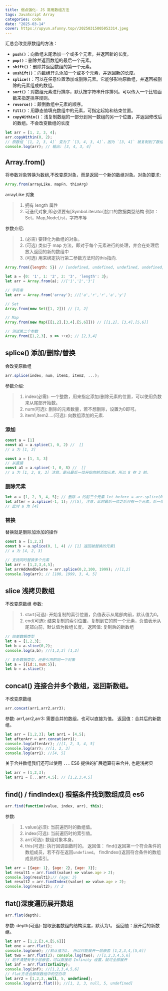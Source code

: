 ```yaml
---
title: 弱点强化- JS 常用数组方法
tags: JavaScript Array
categories: code
date: "2025-03-14"
cover: https://upyun.afunny.top//20250315005053314.jpeg
---
```


汇总会改变原数组的方法：
- **`push()`**：向数组末尾添加一个或多个元素，并返回新的长度。
- **`pop()`**：删除并返回数组的最后一个元素。
- **`shift()`**：删除并返回数组的第一个元素。
- **`unshift()`**：向数组开头添加一个或多个元素，并返回新的长度。
- **`splice()`**：可以在任意位置添加或删除元素。它能够影响原数组，并返回被删除的元素组成的数组。
- **`sort()`**：对数组元素进行排序，默认按字符串升序排列。可以传入一个比较函数来指定排序规则。
- **`reverse()`**：颠倒数组中元素的顺序。
- **`fill()`**：用静态值填充数组中的元素，可指定起始和结束位置。
- **`copyWithin()`**：浅复制数组的一部分到同一数组的另一个位置，并返回修改后的数组。不会改变数组的长度
```js
let arr = [1, 2, 3, 4];
arr.copyWithin(0, 2);
// 原数组 `[1, 2, 3, 4]` 变为了 `[3, 4, 3, 4]`，因为 `[3, 4]` 被复制到了数组的开头，覆盖了原先的 `[1, 2]`，而原始数组中的 `[3, 4]` 保持不变。
console.log(arr); // 输出: [3, 4, 3, 4]
```

## Array.from()
将参数对象转换为数组,不改变原对象，而是返回一个新的数组对象。对象的要求:
```js
Array.from(arrayLike, mapFn, thisArg)
```
arrayLike 对象
>1.  拥有 length 属性
>2. 可迭代对象,即必须要有[Symbol.iterator]接口的数据类型结构 例如：Set，Map,NodeList，字符串等

参数介绍:
>1. (必需) 要转化为数组的对象。
>2. (可选) 类似于 map 方法，即对于每个元素进行的处理，并会在处理后放入返回的新的数组中
>3. (可选) 用来绑定执行第二参数方法时的this指向.

```js
Array.from({length: 5}) // [undefined, undefined, undefined, undefined, undefined]

let a = {0: '1', 1: '2', 2: '3', 'length': 3};
let arr = Array.from(a); //['1','2','3']

// 字符串
let arr = Array.from('array'); //['a','r','r','a','y']

// Set
Array.from(new Set([1, 2])) // [1, 2]

// Map
Array.from(new Map([[1,2],[3,4],[5,6]])) // [[1,2], [3,4],[5,6]]

// 测试第二个参数
Array.from([1,2,3], x => ++x); // [2,3,4]
```

## splice() 添加/删除/替换 
会改变原数组
```js
arr.splice(index, num, item1, item2, ...);
```

参数介绍:
> 1. index(必需): 一个整数，用来指定添加/删除元素的位置，可以使用负数来从尾部开始数。
> 2. num(可选): 删除的元素数量，若不想删除，设置为0即可。
> 3. item1,item2....(可选): 向数组添加的元素.

### 添加
```js
const a = [1]
const a1 = a.splice(1, 0, 2) //  []
// a 为 [1, 2]

const a = [1, 3, 3]
// 从直接
const a1 = a.splice(-1, 0, 8) //  []
// a 为 [1, 3, 8, 3] 注意，是从最后一位开始向前添加元素，所以 8 在 3 前。


```

### 删除元素
``` js
let a = [1, 2, 3, 4, 5]; // 删除 a 的前三个元素 let before = arr.splice(0, 3); //[1, 2, 3] // 此时 a 为 [4, 5] // 删除 a 的最后一位元素 
let after = a.splice(-1, 1); //[5], 注意，此时最后一位之后只有一个元素，后一位不管写多大都只会是最后一位元素被删除并返回 
// 此时 a 为 [4]
```

### 替换
替换就是删除加添加的操作
```js
const a = [1,2,3]
const b = a.splice(0, 1, 4) // [1] 返回被替换的元素1
// a 为 [4, 2, 3]

// 支持同时替换多个元素
let arr = [1,2,3,4,5];
let arrAddAndDelete = arr.splice(0,2,100, 1999); //[1,2]
console.log(arr); // [100, 1999, 3, 4, 5]
```

## slice 浅拷贝数组
不改变原数组
参数:
> 1. start(可选): 开始复制的索引位置，负值表示从尾部向前，默认值为0。
> 2. end(可选): 结束复制的索引位置，复制到它的前一个元素，负值表示从尾部向前，默认值为数组长度。
返回值: 复制后的新数组

```js
// 简单数据类型
let a = [1,2,3];
let b = a.slice(0,2); 
console.log(a,b); //[1,2,3] [1,2]

// 复杂数据类型，还是引用的同一个对象
let a = [{id:1,num:5}];
let b = a.slice();
```

## concat() 连接合并多个数组，返回新数组。
不改变原数组

```js
arr.concat(arr1,arr2,arr3);
```
参数: arr1,arr2,arr3: 需要合并的数组，也可以直接为值。
返回值：合并后的新数组。
```js
let arr = [1,2,3]; let arr1 = [4,5];
let afterArr = arr.concat(arr1); 
console.log(afterArr); //[1, 2, 3, 4, 5] 
console.log(arr); //[1, 2, 3] 
console.log(arr1); //[4, 5]
```
关于合并数组我们还可以使用 `...` ES6 提供的扩展运算符来合并, 也是浅拷贝
```js
let arr = [1,2,3];
let arr1 = [...arr,4,5]; // [1,2,3,4,5]
```

## find() / findIndex() 根据条件找到数组成员 es6
```js
arr.find(function(value, index, arr), this);
```
参数:
> 1. value(必须): 当前遍历时的数组值。
> 2. index(可选): 当前遍历时的索引值。
> 3. arr(可选): 数组对象本身。
> 4. this(可选): 执行回调函数时的。
返回值： find()返回第一个符合条件的数组成员，若不存在返回`undefined`。 findIndex()返回符合条件的数组成员的索引。

``` js
let arr = [{age: 1}, {age: 2}, {age: 3}];
let result1 = arr.find((value) => value.age > 2); 
console.log(result1);// {age: 3}
let result2 = arr.findIndex((value) => value.age > 2);
console.log(result2); // 2
```

## flat()深度遍历展开数组
```js
arr.flat(depth);
```
参数: depth(可选): 提取嵌套数组的结构深度，默认为1。
返回值：展开后的新数组。
```js
let arr = [1,2,[3,4,[5,6]]] 
let one = arr.flat(); 
console.log(one); //默认值为1， 所以只能展开一层嵌套 [1,2,3,4,[5,6]] 
let two = arr.flat(2); console.log(two); //[1,2,3,4,5,6] 
// 若不清楚有多少层嵌套，可以直接用 Infinity 设置，就可全部展开 
let inf = arr.flat(Infinity); 
console.log(inf); //[1,2,3,4,5,6] 
// flat方法会移除数组中的空白项
let arr2 = [1,2,3,,null, 5, undefined];
console.log(arr2.flat()); //[1, 2, 3, null, 5, undefined]
```